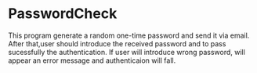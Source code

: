 # PasswordCheck
This program generate a random one-time password and send it via email. After that,user should introduce the received password and to pass sucessfully the authentication. If user will introduce wrong password, will appear an error message and authenticaion will fall.
